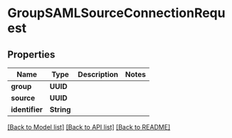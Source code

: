 # GroupSAMLSourceConnectionRequest

## Properties
Name | Type | Description | Notes
------------ | ------------- | ------------- | -------------
**group** | **UUID** |  | 
**source** | **UUID** |  | 
**identifier** | **String** |  | 

[[Back to Model list]](../README.md#documentation-for-models) [[Back to API list]](../README.md#documentation-for-api-endpoints) [[Back to README]](../README.md)


